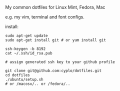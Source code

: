 My common dotfiles for Linux Mint, Fedora, Mac

e.g. my vim, terminal and font configs.

install:

    sudo apt-get update
    sudo apt-get install git # or yum install git
     
    ssh-keygen -b 8192
    cat ~/.ssh/id_rsa.pub
    
    # assign generated ssh key to your github profile

    git clone git@github.com:cyplo/dotfiles.git
    cd dotfiles
    ./ubuntu/setup.sh
    # or /macosx/.. or /fedora/..
